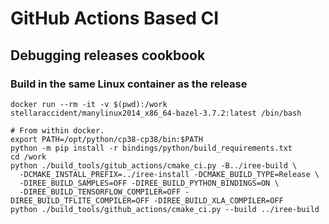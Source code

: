 # GitHub Actions Based CI

## Debugging releases cookbook

### Build in the same Linux container as the release

```
docker run --rm -it -v $(pwd):/work stellaraccident/manylinux2014_x86_64-bazel-3.7.2:latest /bin/bash

# From within docker.
export PATH=/opt/python/cp38-cp38/bin:$PATH
python -m pip install -r bindings/python/build_requirements.txt
cd /work
python ./build_tools/gitub_actions/cmake_ci.py -B../iree-build \
  -DCMAKE_INSTALL_PREFIX=../iree-install -DCMAKE_BUILD_TYPE=Release \
  -DIREE_BUILD_SAMPLES=OFF -DIREE_BUILD_PYTHON_BINDINGS=ON \
  -DIREE_BUILD_TENSORFLOW_COMPILER=OFF -DIREE_BUILD_TFLITE_COMPILER=OFF -DIREE_BUILD_XLA_COMPILER=OFF
python ./build_tools/github_actions/cmake_ci.py --build ../iree-build
```

